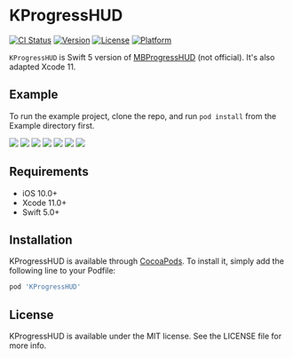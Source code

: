 # KProgressHUD

[![CI Status](https://img.shields.io/travis/raniys/KProgressHUD.svg?style=flat)](https://travis-ci.org/raniys/KProgressHUD)
[![Version](https://img.shields.io/cocoapods/v/KProgressHUD.svg?style=flat)](https://cocoapods.org/pods/KProgressHUD)
[![License](https://img.shields.io/cocoapods/l/KProgressHUD.svg?style=flat)](https://cocoapods.org/pods/KProgressHUD)
[![Platform](https://img.shields.io/cocoapods/p/KProgressHUD.svg?style=flat)](https://cocoapods.org/pods/KProgressHUD)


`KProgressHUD` is Swift 5 version of [MBProgressHUD](https://github.com/jdg/MBProgressHUD) (not official). It's also adapted Xcode 11.


## Example

To run the example project, clone the repo, and run `pod install` from the Example directory first.

[![](https://raw.githubusercontent.com/wiki/matej/MBProgressHUD/Screenshots/1-small.png)](https://raw.githubusercontent.com/wiki/matej/MBProgressHUD/Screenshots/1.png)
[![](https://raw.githubusercontent.com/wiki/matej/MBProgressHUD/Screenshots/2-small.png)](https://raw.githubusercontent.com/wiki/matej/MBProgressHUD/Screenshots/2.png)
[![](https://raw.githubusercontent.com/wiki/matej/MBProgressHUD/Screenshots/3-small.png)](https://raw.githubusercontent.com/wiki/matej/MBProgressHUD/Screenshots/3.png)
[![](https://raw.githubusercontent.com/wiki/matej/MBProgressHUD/Screenshots/4-small.png)](https://raw.githubusercontent.com/wiki/matej/MBProgressHUD/Screenshots/4.png)
[![](https://raw.githubusercontent.com/wiki/matej/MBProgressHUD/Screenshots/5-small.png)](https://raw.githubusercontent.com/wiki/matej/MBProgressHUD/Screenshots/5.png)
[![](https://raw.githubusercontent.com/wiki/matej/MBProgressHUD/Screenshots/6-small.png)](https://raw.githubusercontent.com/wiki/matej/MBProgressHUD/Screenshots/6.png)
[![](https://raw.githubusercontent.com/wiki/matej/MBProgressHUD/Screenshots/7-small.png)](https://raw.githubusercontent.com/wiki/matej/MBProgressHUD/Screenshots/7.png)

## Requirements

- iOS 10.0+
- Xcode 11.0+
- Swift 5.0+


## Installation

KProgressHUD is available through [CocoaPods](https://cocoapods.org). To install
it, simply add the following line to your Podfile:

```ruby
pod 'KProgressHUD'
```


## License

KProgressHUD is available under the MIT license. See the LICENSE file for more info.
